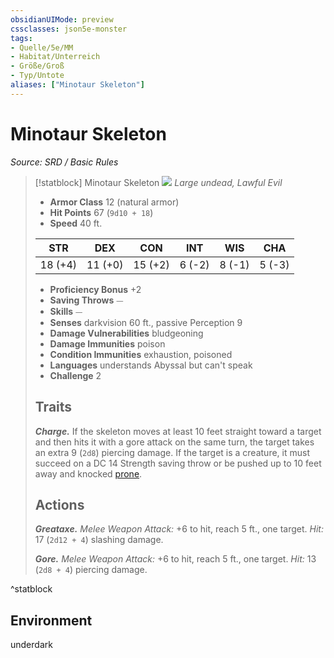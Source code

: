 ```yaml
---
obsidianUIMode: preview
cssclasses: json5e-monster
tags:
- Quelle/5e/MM
- Habitat/Unterreich
- Größe/Groß
- Typ/Untote
aliases: ["Minotaur Skeleton"]
---
```

# Minotaur Skeleton
*Source: SRD / Basic Rules*  

> [!statblock] Minotaur Skeleton
> ![](compendium/bestiary/undead/token/minotaur-skeleton.png#token)
> *Large undead, Lawful Evil*
> 
> - **Armor Class** 12  (natural armor)
> - **Hit Points** 67 (`9d10 + 18`)
> - **Speed** 40 ft.
> 
> |STR|DEX|CON|INT|WIS|CHA|
> |:---:|:---:|:---:|:---:|:---:|:---:|
> |18 (+4)|11 (+0)|15 (+2)| 6 (-2)| 8 (-1)| 5 (-3)|
> 
> - **Proficiency Bonus** +2
> - **Saving Throws** ⏤
> - **Skills** ⏤
> - **Senses** darkvision 60 ft., passive Perception 9
> - **Damage Vulnerabilities** bludgeoning
> - **Damage Immunities** poison
> - **Condition Immunities** exhaustion, poisoned
> - **Languages** understands Abyssal but can't speak
> - **Challenge** 2
> 
> ## Traits
> 
> ***Charge.*** If the skeleton moves at least 10 feet straight toward a target and then hits it with a gore attack on the same turn, the target takes an extra 9 (`2d8`) piercing damage. If the target is a creature, it must succeed on a DC 14 Strength saving throw or be pushed up to 10 feet away and knocked [prone](rules/conditions.md#prone).
> 
> ## Actions
> 
> ***Greataxe.*** *Melee Weapon Attack:* +6 to hit, reach 5 ft., one target. *Hit:* 17 (`2d12 + 4`) slashing damage.
> 
> ***Gore.*** *Melee Weapon Attack:* +6 to hit, reach 5 ft., one target. *Hit:* 13 (`2d8 + 4`) piercing damage.

^statblock

## Environment

underdark